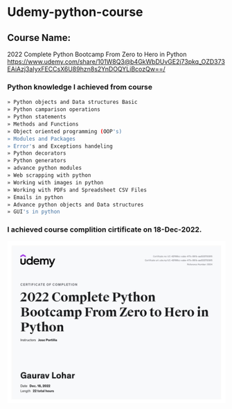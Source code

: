 # Udemy-python-course
## Course Name:
2022 Complete Python Bootcamp From Zero to Hero in Python
https://www.udemy.com/share/101W8Q3@b4GkWbDUvGE2j73pkq_OZD373EAiAzj3aIyxFECCsX6U89hzn8s2YnDOQYLiBcozQw==/

### Python knowledge I achieved from course
```bash
» Python objects and Data structures Basic
» Python camparison operations
» Python statements
» Methods and Functions
» Object oriented programming (OOP's)
» Modules and Packages
» Error's and Exceptions handeling
» Python decorators
» Python generators
» advance python modules 
» Web scrapping with python
» Working with images in python 
» Working with PDFs and Spreadsheet CSV Files
» Emails in python
» Advance python objects and Data structures 
» GUI's in python
```

### I achieved course complition cirtificate on 18-Dec-2022.
![](https://github.com/lohargaurav00/Udemy-python-course/blob/main/Python%20course%20completion%20certificate.jpeg)
